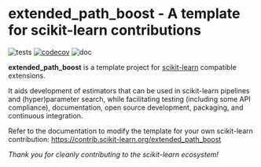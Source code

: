 extended_path_boost - A template for scikit-learn contributions
============================================================

![tests](https://github.com/scikit-learn-contrib/extended_path_boost/actions/workflows/python-app.yml/badge.svg)
[![codecov](https://codecov.io/gh/scikit-learn-contrib/extended_path_boost/graph/badge.svg?token=L0XPWwoPLw)](https://codecov.io/gh/scikit-learn-contrib/extended_path_boost)
![doc](https://github.com/scikit-learn-contrib/extended_path_boost/actions/workflows/deploy-gh-pages.yml/badge.svg)

**extended_path_boost** is a template project for [scikit-learn](https://scikit-learn.org)
compatible extensions.

It aids development of estimators that can be used in scikit-learn pipelines and
(hyper)parameter search, while facilitating testing (including some API compliance),
documentation, open source development, packaging, and continuous integration.

Refer to the documentation to modify the template for your own scikit-learn
contribution: https://contrib.scikit-learn.org/extended_path_boost

*Thank you for cleanly contributing to the scikit-learn ecosystem!*



